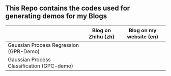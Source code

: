 ## **This Repo contains the codes used for generating demos for my Blogs** 

|                                            | Blog on Zhihu (zh) | Blog on my website (en) |
| ------------------------------------------ | ------------------ | ----------------------- |
| Gaussian Process Regression (GPR-Demo)     |                    |                         |
| Gaussian Process Classification (GPC-demo) |                    |                         |
